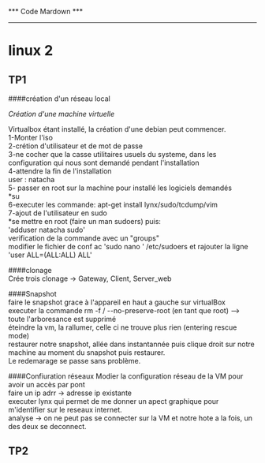 *** Code Mardown ***
*********************

linux 2
======

TP1
-------


####création d'un réseau local

*Création d'une machine virtuelle*

Virtualbox étant installé, la création d'une debian peut commencer.  
1-Monter l'iso  
2-crétion d'utilisateur et de mot de passe  
3-ne cocher que la casse utilitaires usuels du systeme, dans les configuration qui nous sont demandé pendant l'installation  
4-attendre la fin de l'installation  
       user : natacha  
5- passer en root sur la machine pour installé les logiciels demandés  
	*su  
6-executer les commande: apt-get install lynx/sudo/tcdump/vim  
7-ajout de l'utilisateur en sudo  
 *se mettre en root (faire un man sudoers) puis:  
 'adduser natacha sudo'  
 verification de la commande avec un "groups"  
 modifier le fichier de conf ac 'sudo nano ' /etc/sudoers et rajouter la ligne 'user ALL=(ALL:ALL) ALL'  

 ####clonage  
Crée trois clonage -> Gateway, Client, Server_web  

####Snapshot  
faire le snapshot grace à l'appareil en haut a gauche sur virtualBox  
executer la commande rm -f / --no-preserve-root (en tant que root) --> toute l'arboresance est supprimé  
éteindre la vm, la rallumer, celle ci ne trouve plus rien (entering rescue mode)  
restaurer notre snapshot, allée dans instantannée puis clique droit sur notre machine au moment du snapshot puis restaurer.  
Le redemarage se passe sans problème.  
  
  
####Confiuration réseaux
Modier la configuration réseau de la VM pour avoir un accès par pont  
faire un ip adrr -> adresse ip existante  
executer lynx qui permet de me donner un apect graphique pour m'identifier sur le reseaux internet.  
analyse -> on ne peut pas se connecter sur la VM et notre hote a la fois, un des deux se deconnect.   
  
  
  
TP2
-------



